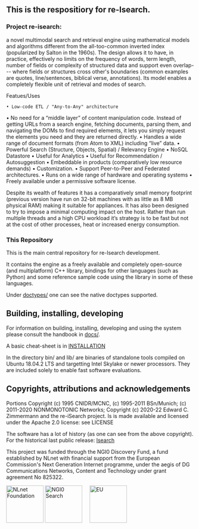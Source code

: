 ## This is the respositiory for re-Isearch.

### Project re-isearch:
a novel multimodal search and retrieval engine using mathematical models and algorithms different from the all-too-common inverted index (popularized by Salton in the 1960s). The design allows it to have, in practice, effectively no limits on the frequency of words, term length, number of fields or complexity of structured data and support even overlap--- where fields or structures cross other's boundaries (common examples are quotes, line/sentences, biblical verse, annotations). Its model enables a completely flexible unit of retrieval and modes of search.

Featues/Uses

    • Low-code ETL / "Any-to-Any" architecture
   • No need for a “middle layer” of content manipulation code. Instead of getting URLs from a search engine, fetching documents, parsing them, and navigating the DOMs to find required elements, it lets you simply request the elements you need and they are returned directly.
    • Handles a wide range of document formats (from Atom to XML) including “live” data.
    • Powerful Search (Structure, Objects, Spatial) / Relevancy Engine
    • NoSQL Datastore
    • Useful for Analytics
    • Useful for Recommendation / Autosuggestion 
    • Embeddable in products (comparatively low resource  demands)
    • Customization. 
    • Support Peer-to-Peer and Federated architectures.
    • Runs on a wide range of hardware and operating systems
    • Freely available under a permissive software license. 


Despite its wealth of features it has a comparatively small memory footprint (previous version have run on 32-bit machines with as little as 8 MB physical RAM) making it suitable for appliances. It has also been designed to try to impose a minimal computing impact on the host.
Rather than run multiple threads and a high CPU workload it’s strategy is to be fast but not at the cost of other processes, heat or increased energy consumption.


### This Repository 

This is the main central repository for re-Isearch development.

It contains the engine as a freely available and completely open-source (and multiplatform) C++ library, bindings for other languages (such as Python) and some reference sample code using the library in some of these languages.

Under [doctypes/](https://github.com/re-Isearch/re-Isearch/tree/master/doctype) one can see the native doctypes supported.


## Building, installing, developing
For information on building, installing, developing and using the system please consult the handbook in [docs/](https://github.com/re-Isearch/re-Isearch/blob/master/docs/re-Isearch-Handbook.pdf).

A basic cheat-sheet is in [INSTALLATION](./INSTALLATION)

In the directory bin/ and lib/ are binaries of standalone tools compiled on Ubuntu 18.04.2 LTS and targetting Intel Skylake or newer processors. They are included solely to enable fast software evaluations.

## Copyrights, attributions and acknowledgements 
Portions Copyright (c) 1995 CNIDR/MCNC, (c) 1995-2011 BSn/Munich; (c) 2011-2020 NONMONOTONIC Networks; Copyright (c) 2020-22 Edward C. Zimmermann and the re-iSearch project. Is is made available and licensed under the Apache 2.0 license: see LICENSE

The software has a lot of history (as one can see from the above copyright). For the historical last public release: [Isearch](https://github.com/edzimmermann/Isearch-1.14)

This project was funded through the NGI0 Discovery Fund, a fund established by NLnet with financial support from the European Commission's Next Generation Internet programme, under the aegis of DG Communications Networks, Content and Technology under grant agreement No 825322.



<IMG SRC="https://nlnet.nl/image/logo_nlnet.svg" ALT="NLnet Foundation" height=100> <IMG SRC="https://nlnet.nl/logo/NGI/NGIZero-green.hex.svg" ALT="NGI0 Search" height=100> &nbsp; &nbsp; <IMG SRC="https://ngi.eu/wp-content/uploads/sites/77/2017/10/bandiera_stelle.png" ALT="EU" height=100>

